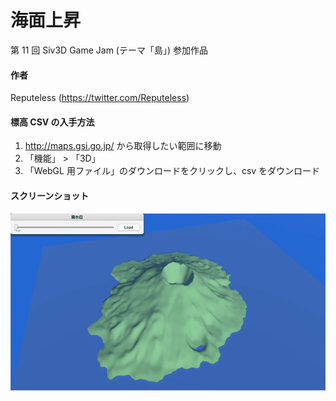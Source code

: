 # 海面上昇
第 11 回 Siv3D Game Jam (テーマ「島」) 参加作品

#### 作者  
Reputeless (https://twitter.com/Reputeless)

#### 標高 CSV の入手方法  
1. http://maps.gsi.go.jp/ から取得したい範囲に移動
2. 「機能」 > 「3D」
3. 「WebGL 用ファイル」のダウンロードをクリックし、csv をダウンロード

#### スクリーンショット

![スクリーンショット](Island.gif "スクリーンショット")
